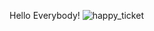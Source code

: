 Hello Everybody!
![happy_ticket](https://github.com/user-attachments/assets/c499ebd4-7694-4ba3-b356-ad3057bd82a3)
